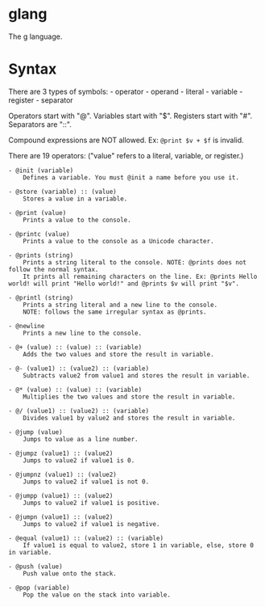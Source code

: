# glang
The g language.

# Syntax
There are 3 types of symbols:
	- operator
	- operand
		- literal
		- variable
		- register
	- separator

Operators start with "@".
Variables start with "$".
Registers start with "#".
Separators are "::".

Compound expressions are NOT allowed. Ex: ```@print $v + $f``` is invalid.

There are 19 operators: ("value" refers to a literal, variable, or register.)

	- @init (variable)
		Defines a variable. You must @init a name before you use it.

	- @store (variable) :: (value)
		Stores a value in a variable.

	- @print (value)
		Prints a value to the console.

	- @printc (value)
		Prints a value to the console as a Unicode character.

	- @prints (string)
		Prints a string literal to the console. NOTE: @prints does not follow the normal syntax. 
		It prints all remaining characters on the line. Ex: @prints Hello world! will print "Hello world!" and @prints $v will print "$v".

	- @printl (string)
		Prints a string literal and a new line to the console. 
		NOTE: follows the same irregular syntax as @prints.

	- @newline
		Prints a new line to the console.

	- @+ (value) :: (value) :: (variable)
		Adds the two values and store the result in variable.

	- @- (value1) :: (value2) :: (variable)
		Subtracts value2 from value1 and stores the result in variable.

	- @* (value) :: (value) :: (variable)
		Multiplies the two values and store the result in variable.

	- @/ (value1) :: (value2) :: (variable)
		Divides value1 by value2 and stores the result in variable.

	- @jump (value)
		Jumps to value as a line number.

	- @jumpz (value1) :: (value2)
		Jumps to value2 if value1 is 0.

	- @jumpnz (value1) :: (value2)
		Jumps to value2 if value1 is not 0.

	- @jumpp (value1) :: (value2)
		Jumps to value2 if value1 is positive.

	- @jumpn (value1) :: (value2)
		Jumps to value2 if value1 is negative.

	- @equal (value1) :: (value2) :: (variable)
		If value1 is equal to value2, store 1 in variable, else, store 0 in variable.

	- @push (value)
		Push value onto the stack.

	- @pop (variable)
		Pop the value on the stack into variable.
